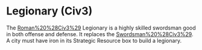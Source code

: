 # Legionary (Civ3)

The [Roman%20%28Civ3%29](Roman) Legionary is a highly skilled swordsman good in both offense and defense. It replaces the [Swordsman%20%28Civ3%29](Swordsman).
A city must have iron in its Strategic Resource box to build a legionary.